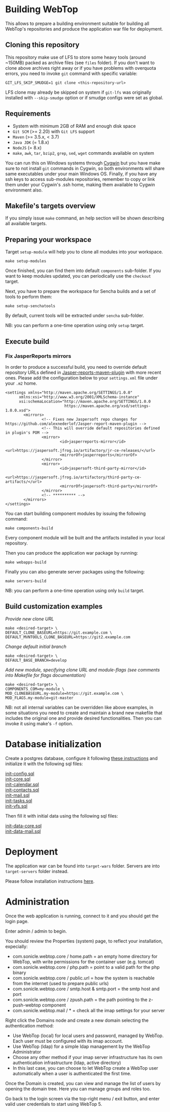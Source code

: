 # Building WebTop

This allows to prepare a building environment suitable for building all WebTop's repositories and produce the application war file for deployment.

## Cloning this repository

This repository make use of LFS to store some heavy tools (around ~150MB) packed as archive files (see `files` folder).
If you don't want to clone above archives right away or if you have problems with overquota errors, you need to invoke `git` command with specific variable:

```
GIT_LFS_SKIP_SMUDGE=1 git clone <this-repository-url>
```

LFS clone may already be skipped on system if `git-lfs` was originally installed with `--skip-smudge` option or if smudge configs were set as global.

## Requirements

- System with minimum 2GB of RAM and enough disk space
- `Git SCM` (>= 2.20) with `Git LFS` support
- `Maven` (>= 3.5.x, < 3.7)
- `Java JDK` (= 1.8.x)
- `NodeJS` (= 8.x)
- `make`, `awk`, `tar`, `bzip2`, `grep`, `sed`, `wget` commands available on system

You can run this on Windows systems through [Cygwin](https://www.cygwin.com/) but you have make sure to not install `git` commands in Cygwin, so both environments will share same executables under your main Windows OS. Finally, if you have any ssh keys to access sub-modules repositories, remember to copy or link them under your Cygwin's .ssh home, making them available to Cygwin environment also.

## Makefile's targets overview

If you simply issue `make` command, an help section will be shown describing all available targets.

## Preparing your workspace

Target `setup-module` will help you to clone all modules into your workspace.

```
make setup-modules
```

Once finished, you can find them into default `components` sub-folder.
If you want to keep modules updated, you can periodically use the `checkout` target.

Next, you have to prepare the workspace for Sencha builds and a set of tools to perform them:

```
make setup-senchatools
```

By default, current tools will be extracted under `sencha` sub-folder.

NB: you can perform a one-time operation using only `setup` target.

## Execute build

### Fix JasperReports mirrors

In order to produce a successful build, you need to override default repository URLs defined in [Jasper-reports-maven-plugin](https://github.com/alexnederlof/Jasper-report-maven-plugin) with more recent ones.
Please add the configuration below to your `settings.xml` file under your `.m2` home.

```
<settings xmlns="http://maven.apache.org/SETTINGS/1.0.0"
      xmlns:xsi="http://www.w3.org/2001/XMLSchema-instance"
      xsi:schemaLocation="http://maven.apache.org/SETTINGS/1.0.0
                          https://maven.apache.org/xsd/settings-1.0.0.xsd">
        <mirrors>
                <!-- Fixes new Jaspersoft repo changes for https://github.com/alexnederlof/Jasper-report-maven-plugin -->
                <!-- This will override default repositories defined in plugin's POM -->
                <mirror>
                        <id>jasperreports-mirror</id>
                        <url>https://jaspersoft.jfrog.io/artifactory/jr-ce-releases/</url>
                        <mirrorOf>jasperreports</mirrorOf>
                </mirror>
                <mirror>
                        <id>jaspersoft-third-party-mirror</id>
                        <url>https://jaspersoft.jfrog.io/artifactory/third-party-ce-artifacts/</url>
                        <mirrorOf>jaspersoft-third-party</mirrorOf>
                </mirror>
                <!-- ********** -->
        </mirrors>
</settings>
```

You can start building component modules by issuing the following command:

```
make components-build
```

Every component module will be built and the artifacts installed in your local repository.

Then you can produce the application war package by running:

```
make webapps-build
```

Finally you can also generate server packages using the following:

```
make servers-build
```

NB: you can perform a one-time operation using only `build` target.

## Build customization examples

*Provide new clone URL*

```
make <desired-target> \
DEFAULT_CLONE_BASEURL=https://git.example.com \
DEFAULT_MVNTOOLS_CLONE_BASEURL=https://git2.example.com
```

*Change default initial branch*

```
make <desired-target> \
DEFAULT_BASE_BRANCH=develop
```

*Add new module, specifying clone URL and module-flags (see comments into Makefile for flags documentation)*

```
make <desired-target> \
COMPONENTS_COM=my-module \
MOD_CLONEBASEURL.my-module=https://git.example.com \
MOD_FLAGS.my-module=git-master
```

NB: not all internal variables can be overridden like above examples, in some situations you need to create and maintain a brand new makefile that includes the original one and provide desired functionalities. Then you can invoke it using make's `-f` option.

# Database initialization

Create a postgres database, configure it following [these instructions](https://www.sonicle.com/docs/webtop5/installation.html#postgresql-database) and initialize it with the following sql files:

[init-config.sql](https://github.com/sonicle-webtop/webtop-core/blob/master/src/main/resources/com/sonicle/webtop/core/meta/db/init-config.sql)  
[init-core.sql](https://github.com/sonicle-webtop/webtop-core/blob/master/src/main/resources/com/sonicle/webtop/core/meta/db/init-core.sql)  
[init-calendar.sql](https://github.com/sonicle-webtop/webtop-calendar/blob/master/src/main/resources/com/sonicle/webtop/calendar/meta/db/init-calendar.sql)  
[init-contacts.sql](https://github.com/sonicle-webtop/webtop-contacts/blob/master/src/main/resources/com/sonicle/webtop/contacts/meta/db/init-contacts.sql)  
[init-mail.sql](https://github.com/sonicle-webtop/webtop-mail/blob/master/src/main/resources/com/sonicle/webtop/mail/meta/db/init-mail.sql)  
[init-tasks.sql](https://github.com/sonicle-webtop/webtop-tasks/blob/master/src/main/resources/com/sonicle/webtop/tasks/meta/db/init-tasks.sql)  
[init-vfs.sql](https://github.com/sonicle-webtop/webtop-vfs/blob/master/src/main/resources/com/sonicle/webtop/vfs/meta/db/init-vfs.sql)  

Then fill it with initial data using the following sql files:

[init-data-core.sql](https://github.com/sonicle-webtop/webtop-core/blob/master/src/main/resources/com/sonicle/webtop/core/meta/db/init-data-core.sql)  
[init-data-mail.sql](https://github.com/sonicle-webtop/webtop-mail/blob/master/src/main/resources/com/sonicle/webtop/mail/meta/db/init-data-mail.sql)  

# Deployment

The application war can be found into `target-wars` folder. Servers are into `target-servers` folder instead.

Please follow installation instructions [here](https://www.sonicle.com/docs/webtop5/installation.html).

# Administration

Once the web application is running, connect to it and you should get the login page.

Enter admin / admin to begin.

You should review the Properties (system) page, to reflect your installation, expecially:
- com.sonicle.webtop.core / home.path = an empty home directory for WebTop, with write permissions for the container user (e.g. tomcat)
- com.sonicle.webtop.core / php.path = point to a valid path for the php binary
- com.sonicle.webtop.core / public.url = how the system is reachable from the internet (used to prepare public urls)
- com.sonicle.webtop.core / smtp.host & smtp.port = the smtp host and port
- com.sonicle.webtop.core / zpush.path = the path pointing to the z-push-webtop component
- com.sonicle.webtop.mail / * = check all the imap settings for your server

Right click the Domains node and create a new domain selecting the authentication method:
- Use WebTop (local) for local users and password, managed by WebTop. Each user must be configured with its imap account.
- Use WebTop (ldap) for a simple ldap management by the WebTop Administrator
- Choose any other method if your imap server infrastructure has its own authentication infrastructure (ldap, active directory)
- In this last case, you can choose to let WebTop create a WebTop user automatically when a user is authenticated the first time.

Once the Domain is created, you can view and manage the list of users by opening the domain tree. Here you can manage groups and roles too.

Go back to the login screen via the top-right menu / exit button, and enter valid user credentials to start using WebTop 5.

